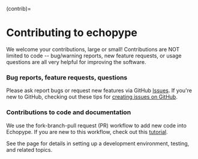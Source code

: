 (contrib)=
# Contributing to echopype

We welcome your contributions, large or small!
Contributions are NOT limited to code -- bug/warning reports, new feature requests, or usage questions are all very helpful for improving the software.


### Bug reports, feature requests, questions
Please ask report bugs or request new features via GitHub [Issues](https://github.com/OSOceanAcoustics/echopype/issues).
If you're new to GitHub, checking out these tips for [creating issues on GitHub](https://medium.com/nyc-planning-digital/writing-a-proper-github-issue-97427d62a20f).


### Contributions to code and documentation
We use the fork-branch-pull request (PR) workflow to add new code into Echopype.
If you are new to this workflow, check out this [tutorial](https://medium.com/swlh/forks-and-pull-requests-how-to-contribute-to-github-repos-8843fac34ce8).

See the [](contrib_setup) page for details in setting up a development environment, testing, and related topics.
